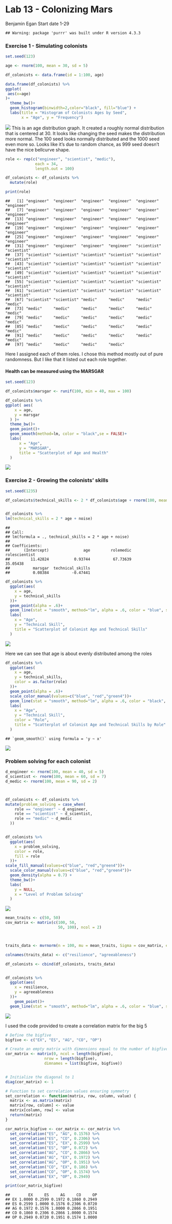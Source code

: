 Lab 13 - Colonizing Mars
================
Benjamin Egan
Start date 1-29

    ## Warning: package 'purrr' was built under R version 4.3.3

### Exercise 1 - Simulating colonists

``` r
set.seed(123)

age <- rnorm(100, mean = 30, sd = 5)

df_colonists <- data.frame(id = 1:100, age)
```

``` r
data.frame(df_colonists) %>%
ggplot(
 aes(x=age)
)+
  theme_bw()+
  geom_histogram(binwidth=2,color="black", fill="blue") +
  labs(title = "Histogram of Colonists Ages by Seed",
       x = "Age", y = "Frequency")
```

![](lab-12_files/figure-gfm/1.1%20-%20visualizing%20base%20colonists-1.png)<!-- -->
This is an age distribution graph. It created a roughly normal
distribution that is centered at 30. It looks like changing the seed
makes the distribution more normal. The 100 seed looks normally
distributed and the 1000 seed even more so. Looks like it’s due to
random chance, as 999 seed doesn’t have the nice bellcurve shape.

``` r
role <- rep(c("engineer", "scientist", "medic"), 
             each = 34, 
             length.out = 100)

df_colonists <- df_colonists %>%
  mutate(role)

print(role)
```

    ##   [1] "engineer"  "engineer"  "engineer"  "engineer"  "engineer"  "engineer" 
    ##   [7] "engineer"  "engineer"  "engineer"  "engineer"  "engineer"  "engineer" 
    ##  [13] "engineer"  "engineer"  "engineer"  "engineer"  "engineer"  "engineer" 
    ##  [19] "engineer"  "engineer"  "engineer"  "engineer"  "engineer"  "engineer" 
    ##  [25] "engineer"  "engineer"  "engineer"  "engineer"  "engineer"  "engineer" 
    ##  [31] "engineer"  "engineer"  "engineer"  "engineer"  "scientist" "scientist"
    ##  [37] "scientist" "scientist" "scientist" "scientist" "scientist" "scientist"
    ##  [43] "scientist" "scientist" "scientist" "scientist" "scientist" "scientist"
    ##  [49] "scientist" "scientist" "scientist" "scientist" "scientist" "scientist"
    ##  [55] "scientist" "scientist" "scientist" "scientist" "scientist" "scientist"
    ##  [61] "scientist" "scientist" "scientist" "scientist" "scientist" "scientist"
    ##  [67] "scientist" "scientist" "medic"     "medic"     "medic"     "medic"    
    ##  [73] "medic"     "medic"     "medic"     "medic"     "medic"     "medic"    
    ##  [79] "medic"     "medic"     "medic"     "medic"     "medic"     "medic"    
    ##  [85] "medic"     "medic"     "medic"     "medic"     "medic"     "medic"    
    ##  [91] "medic"     "medic"     "medic"     "medic"     "medic"     "medic"    
    ##  [97] "medic"     "medic"     "medic"     "medic"

Here I assigned each of them roles. I chose this method mostly out of
pure randomness. But I like that it listed out each role together.

#### Health can be measured using the MARSGAR

``` r
set.seed(123)

df_colonists$marsgar <- runif(100, min = 40, max = 100)

df_colonists %>%
ggplot( aes(
    x = age,
    y = marsgar
  ) )+
  theme_bw()+
  geom_point()+
  geom_smooth(method=lm, color = "black",se = FALSE)+
  labs(
      x = "Age",
      y = "MARSGAR",
      title = "Scatterplot of Age and Health"
  )
```

![](lab-12_files/figure-gfm/1.4%20heathy-1.png)<!-- -->

### Exercise 2 - Growing the colonists’ skills

``` r
set.seed(1235)

df_colonists$technical_skills <- 2 * df_colonists$age + rnorm(100, mean = 0, sd = 1)


df_colonists %>%
lm(technical_skills = 2 * age + noise)
```

    ## 
    ## Call:
    ## lm(formula = ., technical_skills = 2 * age + noise)
    ## 
    ## Coefficients:
    ##      (Intercept)               age         rolemedic     rolescientist  
    ##         11.42824           0.93744          67.73639          35.05438  
    ##          marsgar  technical_skills  
    ##          0.08384          -0.47441

``` r
df_colonists %>%
  ggplot(aes(
    x = age,
    y = technical_skills
  ))+
  geom_point(alpha = .6)+
  geom_line(stat = "smooth", method="lm", alpha = .6, color = "blue", se = FALSE)+
  labs(
    x = "Age",
    y = "Technical Skill",
    title = "Scatterplot of Colonist Age and Technical Skills"
  )
```

![](lab-12_files/figure-gfm/2.1%20technical%20skills%20and%20visual-1.png)<!-- -->

Here we can see that age is about evenly distributed among the roles

``` r
df_colonists %>%
  ggplot(aes(
    x = age,
    y = technical_skills,
    color = as.factor(role)
  ))+
  geom_point(alpha = .6)+
  scale_color_manual(values=c("blue", "red","green4"))+
  geom_line(stat = "smooth", method="lm", alpha = .6, color = "black", se = FALSE)+
  labs(
    x = "Age",
    y = "Technical Skill",
    color = "Role",
    title = "Scatterplot of Colonist Age and Technical Skills by Role"
  )
```

    ## `geom_smooth()` using formula = 'y ~ x'

![](lab-12_files/figure-gfm/alternate%20plot-1.png)<!-- -->

### Problem solving for each colonist

``` r
d_engineer <- rnorm(100, mean = 40, sd = 5)
d_scientist <- rnorm(100, mean = 60, sd = 7)
d_medic <- rnorm(100, mean = 90, sd = 2)



df_colonists <- df_colonists %>%
mutate(problem_solving = case_when(
    role == "engineer" ~ d_engineer,
    role == "scientist" ~ d_scientist,
    role == "medic" ~ d_medic
  ))


df_colonists %>%
  ggplot(aes(
    x = problem_solving,
    color = role,
    fill = role
  ))+
scale_fill_manual(values=c("blue", "red","green4"))+
  scale_color_manual(values=c("blue", "red","green4"))+
  geom_density(alpha = 0.7) +
  theme_bw()+
  labs(
    y = NULL,
    x = "Level of Problem Solving"
  )
```

![](lab-12_files/figure-gfm/problem%20solving-1.png)<!-- -->

``` r
mean_traits <- c(50, 50)
cov_matrix <- matrix(c(100, 50, 
                       50, 100), ncol = 2)



traits_data <- mvrnorm(n = 100, mu = mean_traits, Sigma = cov_matrix, empirical = FALSE)

colnames(traits_data) <- c("resilience", "agreeableness")

df_colonists <- cbind(df_colonists, traits_data)


df_colonists %>%
  ggplot(aes(
    x = resilience,
    y = agreeableness
  ))+
    geom_point()+
  geom_line(stat = "smooth", method="lm", alpha = .6, color = "blue", se = FALSE)
```

![](lab-12_files/figure-gfm/using%20mvrnorm-1.png)<!-- -->

I used the code provided to create a correlation matrix for the big 5

``` r
# Define the bigfive
bigfive <- c("EX", "ES", "AG", "CO", "OP")

# Create an empty matrix with dimensions equal to the number of bigfive
cor_matrix <- matrix(0, ncol = length(bigfive), 
                 nrow = length(bigfive), 
                 dimnames = list(bigfive, bigfive))


# Initialize the diagonal to 1
diag(cor_matrix) <- 1

# Function to set correlation values ensuring symmetry
set_correlation <- function(matrix, row, column, value) {
  matrix <- as.matrix(matrix)
  matrix[row, column] <- value
  matrix[column, row] <- value
  return(matrix)
}

cor_matrix_bigfive <- cor_matrix <- cor_matrix %>% 
  set_correlation("ES", "AG", 0.1576) %>% 
  set_correlation("ES", "CO", 0.2306) %>% 
  set_correlation("ES", "EX", 0.2599) %>% 
  set_correlation("ES", "OP", 0.072) %>% 
  set_correlation("AG", "CO", 0.2866) %>% 
  set_correlation("AG", "EX", 0.1972) %>% 
  set_correlation("AG", "OP", 0.1951) %>% 
  set_correlation("CO", "EX", 0.186) %>% 
  set_correlation("CO", "OP", 0.1574) %>% 
  set_correlation("EX", "OP", 0.2949)

print(cor_matrix_bigfive)
```

    ##        EX     ES     AG     CO     OP
    ## EX 1.0000 0.2599 0.1972 0.1860 0.2949
    ## ES 0.2599 1.0000 0.1576 0.2306 0.0720
    ## AG 0.1972 0.1576 1.0000 0.2866 0.1951
    ## CO 0.1860 0.2306 0.2866 1.0000 0.1574
    ## OP 0.2949 0.0720 0.1951 0.1574 1.0000
